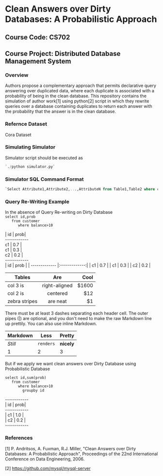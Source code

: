 # Clean Answers over Dirty Databases: A Probabilistic Approach
## Course Code: CS702	<br/>
## Course Project: Distributed Database Management System	<br/>

### Overview		<br/>
Authors propose a complementary approach that permits declarative query answering over duplicated data, where each duplicate is associated with a probability of being in the clean database. This repository contains the simulation of author work[1] using python[2] script in which they rewrite queries over a database containing duplicates to return each answer with the probability that the answer is in the clean database.

### Refernce Dataset
Cora Dataset

### Simulating Simulator	<br/>

Simulator script should be executed as

```python
`./python simulator.py`
```

### Simulator SQL Command Format

```sql
`Select Attribute1,Attribute2,...,AttributeN from Table1,Table2 where condition1,condition2..,conditionN groupBy Attribute1,...AttributeN`
```
### Query Re-Writing Example
In the absence of Query Re-writing on Dirty Database<br/>
`select id,prob `<br/>
`   from customer`<br/>
`      where balance>10`<br/>

|   id | prob|<br/>
------------<br/>
 c1 | 0.7 |<br/>
 c1 | 0.3 |<br/>
 c2 | 0.2 |<br/>
------------<br/>
| id            | prob          | 
| ------------- |:-------------:|
| c1            | 0.7           |
| c1            | 0.3           |
| c2            | 0.2           |

| Tables        | Are           | Cool  |
| ------------- |:-------------:| -----:|
| col 3 is      | right-aligned | $1600 |
| col 2 is      | centered      |   $12 |
| zebra stripes | are neat      |    $1 |

There must be at least 3 dashes separating each header cell.
The outer pipes (|) are optional, and you don't need to make the 
raw Markdown line up prettily. You can also use inline Markdown.

Markdown | Less | Pretty
--- | --- | ---
*Still* | `renders` | **nicely**
1 | 2 | 3

But if we apply we want clean answers over Dirty Database using Probabilistic Database

`select id,sum(prob)`<br/>
`   from customer`<br/>
`      where balance>10` <br/>
`        groupby id` <br/>

------------<br/>
| id | prob|<br/>
------------<br/>
| c1 | 1.0 |<br/>
| c2 | 0.2 |<br/>
------------<br/>
        
### References         <br/>

[1] P. Andritsos, A. Fuxman, R.J. Miller, "Clean Answers over Dirty Databases: A Probabilistic Approach", Proceedings of the 22nd International Conference on Data Engineering, 2006.

[2] https://github.com/mysql/mysql-server
